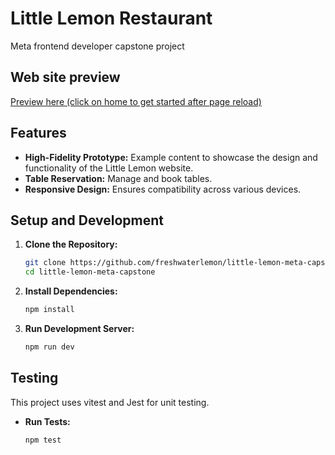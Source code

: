 # Little Lemon Restaurant
 Meta frontend developer capstone project

## Web site preview
 [Preview here (click on home to get started after page reload)](https://freshwaterlemon.github.io/little-lemon-meta-capstone/)

## Features
- **High-Fidelity Prototype:** Example content to showcase the design and functionality of the Little Lemon website.
- **Table Reservation:** Manage and book tables.
- **Responsive Design:** Ensures compatibility across various devices.

## Setup and Development

1. **Clone the Repository:**
   ```bash
   git clone https://github.com/freshwaterlemon/little-lemon-meta-capstone.git
   cd little-lemon-meta-capstone
   ```

2. **Install Dependencies:**
   ```bash
   npm install
   ```

3. **Run Development Server:**
   ```bash
   npm run dev
   ```

## Testing

This project uses vitest and Jest for unit testing.

- **Run Tests:**
  ```bash
  npm test
  ```